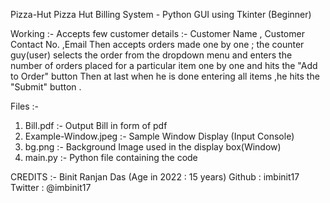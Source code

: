 Pizza-Hut
Pizza Hut Billing System - Python GUI using Tkinter (Beginner)

Working :- Accepts few customer details :- Customer Name , Customer Contact No. ,Email Then accepts orders made one by one ; the counter guy(user) selects the order from the dropdown menu and enters the number of orders placed for a particular item one by one and hits the "Add to Order" button Then at last when he is done entering all items ,he hits the "Submit" button .

Files :-
1. Bill.pdf :- Output Bill in form of pdf
2. Example-Window.jpeg :- Sample Window Display (Input Console)
3. bg.png :- Background Image used in the display box(Window)
4. main.py :- Python file containing the code


CREDITS :- Binit Ranjan Das (Age in 2022 : 15 years)
Github : imbinit17
Twitter : @imbinit17
